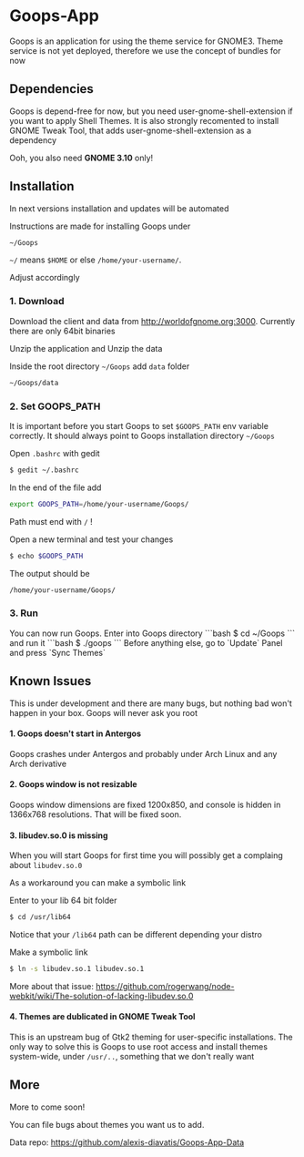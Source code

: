 <h1>Goops-App</h1>


Goops is an application for using the theme service for GNOME3. Theme service is not yet deployed, therefore we use the concept of bundles for now

<h2>Dependencies</h2>

Goops is depend-free for now, but you need user-gnome-shell-extension if you want to apply Shell Themes. It is also strongly recomented to install GNOME Tweak Tool, that adds user-gnome-shell-extension as a dependency

Ooh, you also need <strong>GNOME 3.10</strong> only!

<h2>Installation</h2>

In next versions installation and updates will be automated

Instructions are made for installing Goops under

```bash
~/Goops
```
`~/` means `$HOME` or else `/home/your-username/`.  

Adjust accordingly

<h3>1. Download</h3>

Download the client and data from http://worldofgnome.org:3000. Currently there are only 64bit binaries

Unzip the application and Unzip the data

Inside the root directory `~/Goops` add `data` folder
```bash
~/Goops/data
```

<h3>2. Set GOOPS_PATH</h3>

It is important before you start Goops to set `$GOOPS_PATH` env variable correctly. It should always point to Goops installation directory `~/Goops`

Open `.bashrc` with gedit
```bash
$ gedit ~/.bashrc
```

In the end of the file add
```bash
export GOOPS_PATH=/home/your-username/Goops/
```
Path must end with `/` !

Open a new terminal and test your changes
```bash
$ echo $GOOPS_PATH
```
The output should be
```bash
/home/your-username/Goops/
```

<h3>3. Run</h3>
You can now run Goops. Enter into Goops directory
```bash
$ cd ~/Goops
```
and run it
```bash
$ ./goops
```
Before anything else, go to `Update` Panel and press `Sync Themes`
<h2>Known Issues</h2>

This is under development and there are many bugs, but nothing bad won't happen in your box. Goops will never ask you root

<h4>1. Goops doesn't start in Antergos</h4>

Goops crashes under Antergos and probably under Arch Linux and any Arch derivative

<h4>2. Goops window is not resizable</h4>

Goops window dimensions are fixed 1200x850, and console is hidden in 1366x768 resolutions. That will be fixed soon.

<h4>3. libudev.so.0 is missing</h4>

When you will start Goops for first time you will possibly get a complaing about `libudev.so.0`

As a workaround you can make a symbolic link

Enter to your lib 64 bit folder
```bash
$ cd /usr/lib64
```
Notice that your `/lib64` path can be different depending your distro

Make a symbolic link
```bash
$ ln -s libudev.so.1 libudev.so.1
```

More about that issue: 
https://github.com/rogerwang/node-webkit/wiki/The-solution-of-lacking-libudev.so.0

<h4>4. Themes are dublicated in GNOME Tweak Tool</h4>

This is an upstream bug of Gtk2 theming for user-specific installations. The only way to solve this is Goops to use root access and install themes system-wide, under `/usr/..`, something that we don't really want

<h2>More</h2>

More to come soon!

You can file bugs about themes you want us to add. 

Data repo: https://github.com/alexis-diavatis/Goops-App-Data





